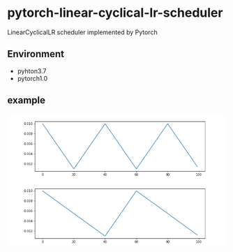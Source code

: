 # pytorch-linear-cyclical-lr-scheduler
LinearCyclicalLR scheduler implemented by Pytorch

## Environment
- pyhton3.7
- pytorch1.0

## example
![example1](./LinearCyclicalLR_exsample01.png "example01")
![example2](./LinearCyclicalLR_exsample02.png "example02")
